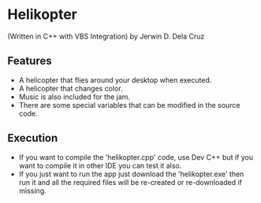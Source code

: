 # Helikopter 
(Written in C++ with VBS Integration)
by Jerwin D. Dela Cruz

## Features
- A helicopter that flies around your desktop when executed.
- A helicopter that changes color.
- Music is also included for the jam.
- There are some special variables that can be modified in the source code.
## Execution 
- If you want to compile the 'helikopter.cpp' code, use Dev C++ but if you want to compile it in other IDE you can test it also.
- If you just want to run the app just download the 'helikopter.exe' then run it and all the required files will be re-created or re-downloaded if missing.
